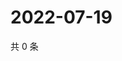 # 2022-07-19

共 0 条

<!-- BEGIN WEIBO -->
<!-- 最后更新时间 Tue Jul 19 2022 14:20:35 GMT+0800 (China Standard Time) -->

<!-- END WEIBO -->
